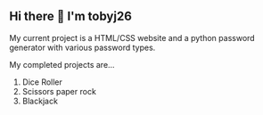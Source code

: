 ## Hi there 👋 I'm tobyj26
My current project is a HTML/CSS website and a python password generator with various password types.

My completed projects are...
1. Dice Roller
2. Scissors paper rock
3. Blackjack

